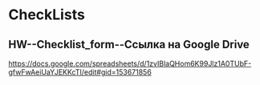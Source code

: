 # CheckLists  

## HW--Checklist_form--Ссылка на Google Drive
https://docs.google.com/spreadsheets/d/1zvIBlaQHom6K99Jlz1A0TUbF-gfwFwAeiUaYJEKKcTI/edit#gid=153671856 

